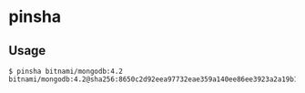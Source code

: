 # pinsha

## Usage

```
$ pinsha bitnami/mongodb:4.2
bitnami/mongodb:4.2@sha256:8650c2d92eea97732eae359a140ee86ee3923a2a19b19443e1dc01ec20d5387d
```
